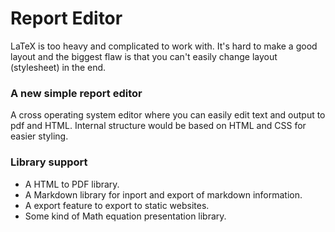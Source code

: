 Report Editor
=============
LaTeX is too heavy and complicated to work with. It's hard to make a good
layout and the biggest flaw is that you can't easily change layout
(stylesheet) in the end.

### A new simple report editor
A cross operating system editor where you can easily edit text and output to
pdf and HTML. Internal structure would be based on HTML and CSS for easier
styling.

### Library support

 * A HTML to PDF library.
 * A Markdown library for inport and export of markdown information.
 * A export feature to export to static websites.
 * Some kind of Math equation presentation library.
